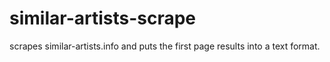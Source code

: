 # similar-artists-scrape
scrapes similar-artists.info and puts the first page results into a text format.
